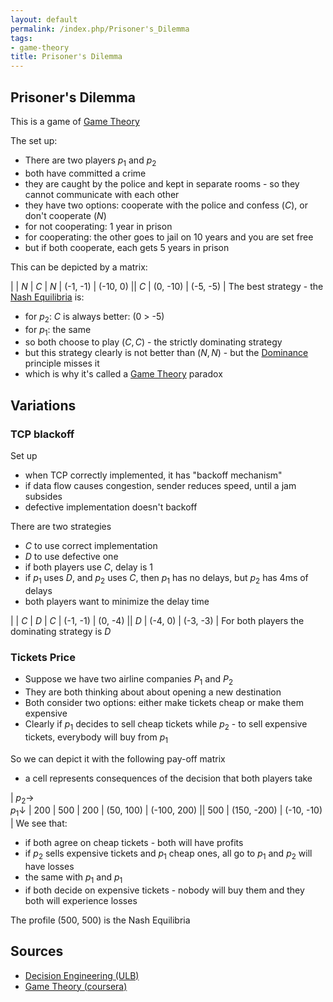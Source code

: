 ```yaml
---
layout: default
permalink: /index.php/Prisoner's_Dilemma
tags:
- game-theory
title: Prisoner's Dilemma
---
```

## Prisoner's Dilemma
This is a game of [Game Theory](Game_Theory)

The set up:
- There are two players $p_1$ and $p_2$
- both have committed a crime 
- they are caught by the police and kept in separate rooms - so they cannot communicate with each other
- they have two options: cooperate with the police and confess ($C$), or don't cooperate ($N$)
- for not cooperating: 1 year in prison
- for cooperating: the other goes to jail on 10 years and you are set free 
- but if both cooperate, each gets 5 years in prison

This can be depicted by a matrix: 

|    |  $N$  |  $C$  |   $N$   |  (-1, -1)  |  (-10, 0) ||   $C$   |  (0, -10)  |  (-5, -5) |
The best strategy - the [Nash Equilibria](Nash_Equilibrium) is:
- for $p_2$: $C$ is always better: (0 > -5)
- for $p_1$: the same 
- so both choose to play $(C, C)$ - the strictly dominating strategy
- but this strategy clearly is not better than $(N, N)$ - but the [Dominance](Dominance) principle misses it
- which is why it's called a [Game Theory](Game_Theory) paradox 


## Variations
### TCP blackoff
Set up
- when TCP correctly implemented, it has "backoff mechanism"
- if data flow causes congestion, sender reduces speed, until a jam subsides
- defective implementation doesn't backoff

There are two strategies
- $C$ to use correct implementation
- $D$ to use defective one
- if both players use $C$, delay is 1
- if $p_1$ uses $D$, and $p_2$ uses $C$, then $p_1$ has no delays, but $p_2$ has 4ms of delays
- both players want to minimize the delay time

|    |  $C$  |  $D$   |   $C$   |  (-1, -1)  |  (0, -4) ||   $D$   |  (-4, 0)  |  (-3, -3) |
For both players the dominating strategy is $D$


### Tickets Price
- Suppose we have two airline companies $P_1$ and $P_2$
- They are both thinking about about opening a new destination 
- Both consider two options: either make tickets cheap or make them expensive 
- Clearly if $p_1$ decides to sell cheap tickets while $p_2$ - to sell expensive tickets, everybody will buy from $p_1$

So we can depict it with the following pay-off matrix
- a cell represents consequences of the decision that both players take

|   $p_2 \to$ <br/> $p_1 \downarrow$  |  200  |  500   |   200   |  (50, 100)  |  (-100, 200) ||   500   |  (150, -200)  |  (-10, -10) |
We see that:
- if both agree on cheap tickets - both will have profits
- if $p_2$ sells expensive tickets and $p_1$ cheap ones, all go to $p_1$ and $p_2$ will have losses
- the same with $p_1$ and $p_1$
- if both decide on expensive tickets - nobody will buy them and they both will experience losses


The profile (500, 500) is the Nash Equilibria



## Sources
- [Decision Engineering (ULB)](Decision_Engineering_(ULB))
- [Game Theory (coursera)](Game_Theory_(coursera))

